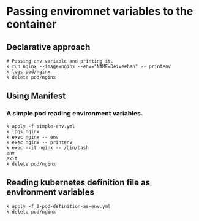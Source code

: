 # Passing enviromnet variables to the container

## Declarative approach
```shell script
# Passing env variable and printing it. 
k run nginx --image=nginx --env="NAME=Deiveehan" -- printenv
k logs pod/nginx
k delete pod/nginx

```

## Using Manifest
### A simple pod reading environment variables. 
```shell script
k apply -f simple-env.yml
k logs nginx
k exec nginx -- env
k exec nginx -- printenv
k exec --it nginx -- /bin/bash
env
exit
k delete pod/nginx
```

## Reading kubernetes definition file as environment variables
```shell script
k apply -f 2-pod-definition-as-env.yml
k delete pod/nginx

```
